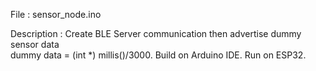 File : sensor_node.ino

Description : 
  Create BLE Server communication then advertise dummy sensor data  
  dummy data = (int *) millis()/3000. 
  Build on Arduino IDE. 
  Run on ESP32. 
  
